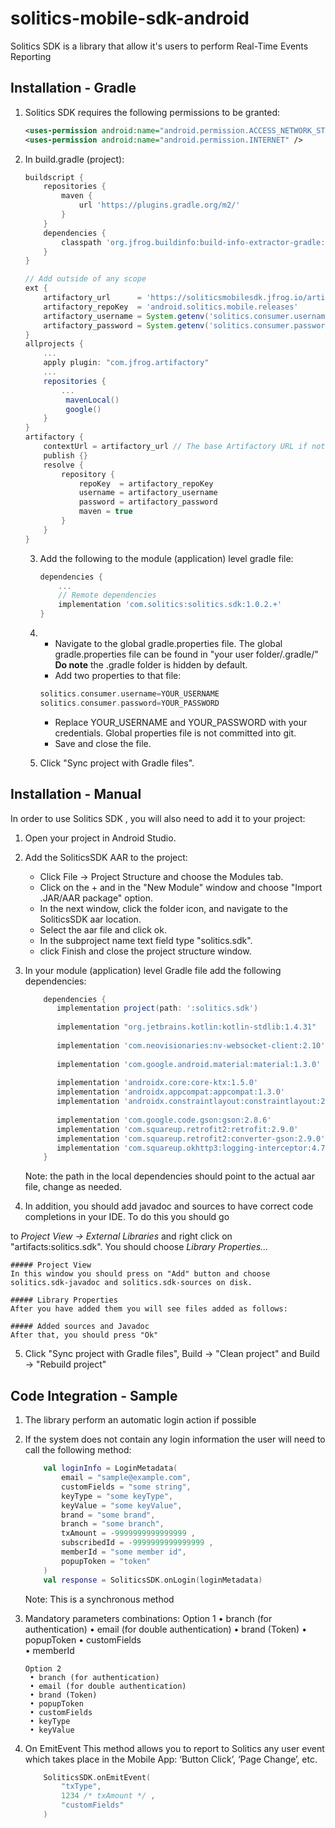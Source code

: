# solitics-mobile-sdk-android
 
Solitics SDK is a library that allow it's users to perform Real-Time Events Reporting

## Installation - Gradle
1. Solitics SDK requires the following permissions to be granted:
    ```xml
    <uses-permission android:name="android.permission.ACCESS_NETWORK_STATE" />
    <uses-permission android:name="android.permission.INTERNET" />
    ```
   
2. In build.gradle (project):
    ```groovy
    buildscript {
        repositories {
            maven {  
                url 'https://plugins.gradle.org/m2/'  
            }
        }
        dependencies {  
            classpath 'org.jfrog.buildinfo:build-info-extractor-gradle:4.20.0'
        }
    }
    
    // Add outside of any scope 
    ext {
        artifactory_url      = 'https://soliticsmobilesdk.jfrog.io/artifactory'
        artifactory_repoKey  = 'android.solitics.mobile.releases'
        artifactory_username = System.getenv('solitics.consumer.username') ?: findProperty('solitics.consumer.username')
        artifactory_password = System.getenv('solitics.consumer.password') ?: findProperty('solitics.consumer.password')
    }
    allprojects {
        ...
        apply plugin: "com.jfrog.artifactory"
        ...
        repositories {
            ...
             mavenLocal()
             google()            
        }
    }
    artifactory {
        contextUrl = artifactory_url // The base Artifactory URL if not overridden by the publisher/resolver
        publish {}
        resolve {
            repository {
                repoKey  = artifactory_repoKey
                username = artifactory_username
                password = artifactory_password
                maven = true
            }
        }
    }
    ```
   3. Add the following to the module (application) level gradle file:

       ```groovy
       dependencies {
           ...
           // Remote dependencies
           implementation 'com.solitics:solitics.sdk:1.0.2.+'
       }
       ```
   4. * Navigate to the global gradle.properties file.
       The global gradle.properties file can be found in "your user folder/.gradle/" 
       **Do note** the .gradle folder is hidden by default. 
       * Add two properties to that file:
       ```groovy
       solitics.consumer.username=YOUR_USERNAME
       solitics.consumer.password=YOUR_PASSWORD
       ```
       * Replace YOUR_USERNAME and YOUR_PASSWORD with your credentials.
       Global properties file is not committed into git.
       * Save and close the file.

   5. Click "Sync project with Gradle files".


## Installation - Manual
In order to use Solitics SDK , you will also need to add it to your project:

1. Open your project in Android Studio.

2. Add the SoliticsSDK AAR to the project:
   - Click File -> Project Structure and choose the Modules tab.
   - Click on the + and in the "New Module" window and choose "Import .JAR/AAR package" option.
   - In the next window, click the folder icon, and navigate to the SoliticsSDK aar location.
   - Select the aar file and click ok. 
   - In the subproject name text field type "solitics.sdk". 
   - click Finish and close the project structure window.
   
3. In your module (application) level Gradle file add the following dependencies:

    ```groovy
        dependencies {
           implementation project(path: ':solitics.sdk')
           
           implementation "org.jetbrains.kotlin:kotlin-stdlib:1.4.31"
        
           implementation 'com.neovisionaries:nv-websocket-client:2.10'
        
           implementation 'com.google.android.material:material:1.3.0'
        
           implementation 'androidx.core:core-ktx:1.5.0'
           implementation 'androidx.appcompat:appcompat:1.3.0'
           implementation 'androidx.constraintlayout:constraintlayout:2.0.4'
        
           implementation 'com.google.code.gson:gson:2.8.6'
           implementation 'com.squareup.retrofit2:retrofit:2.9.0'
           implementation 'com.squareup.retrofit2:converter-gson:2.9.0'
           implementation 'com.squareup.okhttp3:logging-interceptor:4.7.2'
        }
    ```
    Note: the path in the local dependencies should point to the actual aar file, change as needed. 

4. In addition, you should add javadoc and sources to have correct code completions in your IDE. To do this you should go
 
to *Project View -> External Libraries* and right click on "artifacts:solitics.sdk". You should choose *Library Properties...*

    ##### Project View
    In this window you should press on "Add" button and choose solitics.sdk-javadoc and solitics.sdk-sources on disk.
    
    ##### Library Properties
    After you have added them you will see files added as follows:
    
    ##### Added sources and Javadoc
    After that, you should press "Ok"         

5. Click "Sync project with Gradle files", Build -> "Clean project" and Build -> "Rebuild project"

## Code Integration - Sample

1. The library perform an automatic login action if possible
2. If the system does not contain any login information the user will need to call the following method:
    ```kotlin
        val loginInfo = LoginMetadata(
            email = "sample@example.com",
            customFields = "some string",
            keyType = "some keyType",
            keyValue = "some keyValue",
            brand = "some brand",
            branch = "some branch",
            txAmount = -9999999999999999 ,
            subscribedId = -9999999999999999 ,
            memberId = "some member id",
            popupToken = "token"
        )
        val response = SoliticsSDK.onLogin(loginMetadata)
    ```
   Note: This is a synchronous method
   
3. Mandatory parameters combinations:
       Option 1
        • branch (for authentication)
        • email (for double authentication)
        • brand (Token)
        • popupToken
        • customFields     
        • memberId
       
       Option 2
        • branch (for authentication)
        • email (for double authentication) 
        • brand (Token)
        • popupToken
        • customFields
        • keyType
        • keyValue
                       
4. On EmitEvent
    This method allows you to report to Solitics any user event which takes place in the Mobile App: ‘Button Click’, ‘Page Change’, etc.
    
    ```kotlin
        SoliticsSDK.onEmitEvent(
            "txType",
            1234 /* txAmount */ ,
            "customFields"
        )
    ```

